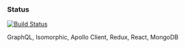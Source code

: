 ### Status
[![Build Status](https://travis-ci.org/maciejrybaniec/project.png)](https://travis-ci.org/maciejrybaniec/project)

GraphQL, Isomorphic, Apollo Client, Redux, React, MongoDB
